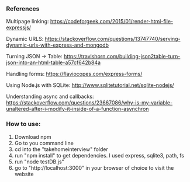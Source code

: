 ### References

Multipage linking: https://codeforgeek.com/2015/01/render-html-file-expressjs/

Dynamic URLS: https://stackoverflow.com/questions/13747740/serving-dynamic-urls-with-express-and-mongodb

Turning JSON -> Table: https://travishorn.com/building-json2table-turn-json-into-an-html-table-a57cf642b84a

Handling forms: https://flaviocopes.com/express-forms/

Using Node.js with SQLite: http://www.sqlitetutorial.net/sqlite-nodejs/

Understanding async and callbacks: https://stackoverflow.com/questions/23667086/why-is-my-variable-unaltered-after-i-modify-it-inside-of-a-function-asynchron

### How to use:

1. Download npm
2. Go to you command line
3. cd into the "takehomeinterview" folder
4. run "npm install" to get dependencies. I used express, sqlite3, path, fs
5. run "node testDB.js"
6. go to "http://localhost:3000" in your browser of choice to visit the website

